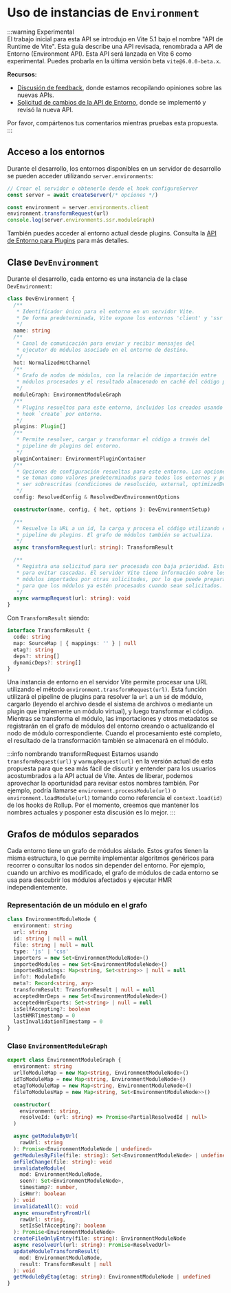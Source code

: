 # Uso de instancias de `Environment`

:::warning Experimental  
El trabajo inicial para esta API se introdujo en Vite 5.1 bajo el nombre "API de Runtime de Vite". Esta guía describe una API revisada, renombrada a API de Entorno (Environment API). Esta API será lanzada en Vite 6 como experimental. Puedes probarla en la última versión beta `vite@6.0.0-beta.x`.

**Recursos:**

- [Discusión de feedback](https://github.com/vitejs/vite/discussions/16358), donde estamos recopilando opiniones sobre las nuevas APIs.
- [Solicitud de cambios de la API de Entorno](https://github.com/vitejs/vite/pull/16471), donde se implementó y revisó la nueva API.

Por favor, compártenos tus comentarios mientras pruebas esta propuesta.  
:::

## Acceso a los entornos

Durante el desarrollo, los entornos disponibles en un servidor de desarrollo se pueden acceder utilizando `server.environments`:

```js
// Crear el servidor o obtenerlo desde el hook configureServer
const server = await createServer(/* opciones */)

const environment = server.environments.client
environment.transformRequest(url)
console.log(server.environments.ssr.moduleGraph)
```

También puedes acceder al entorno actual desde plugins. Consulta la [API de Entorno para Plugins](./api-environment-plugins.md#accessing-the-current-environment-in-hooks) para más detalles.

## Clase `DevEnvironment`

Durante el desarrollo, cada entorno es una instancia de la clase `DevEnvironment`:

```ts
class DevEnvironment {
  /**
   * Identificador único para el entorno en un servidor Vite.
   * De forma predeterminada, Vite expone los entornos 'client' y 'ssr'.
   */
  name: string
  /**
   * Canal de comunicación para enviar y recibir mensajes del
   * ejecutor de módulos asociado en el entorno de destino.
   */
  hot: NormalizedHotChannel
  /**
   * Grafo de nodos de módulos, con la relación de importación entre
   * módulos procesados y el resultado almacenado en caché del código procesado.
   */
  moduleGraph: EnvironmentModuleGraph
  /**
   * Plugins resueltos para este entorno, incluidos los creados usando el
   * hook `create` por entorno.
   */
  plugins: Plugin[]
  /**
   * Permite resolver, cargar y transformar el código a través del
   * pipeline de plugins del entorno.
   */
  pluginContainer: EnvironmentPluginContainer
  /**
   * Opciones de configuración resueltas para este entorno. Las opciones en el ámbito global del servidor
   * se toman como valores predeterminados para todos los entornos y pueden
   * ser sobrescritas (condiciones de resolución, external, optimizedDeps).
   */
  config: ResolvedConfig & ResolvedDevEnvironmentOptions

  constructor(name, config, { hot, options }: DevEnvironmentSetup)

  /**
   * Resuelve la URL a un id, la carga y procesa el código utilizando el
   * pipeline de plugins. El grafo de módulos también se actualiza.
   */
  async transformRequest(url: string): TransformResult

  /**
   * Registra una solicitud para ser procesada con baja prioridad. Esto es útil
   * para evitar cascadas. El servidor Vite tiene información sobre los
   * módulos importados por otras solicitudes, por lo que puede preparar el grafo de módulos
   * para que los módulos ya estén procesados cuando sean solicitados.
   */
  async warmupRequest(url: string): void
}
```

Con `TransformResult` siendo:

```ts
interface TransformResult {
  code: string
  map: SourceMap | { mappings: '' } | null
  etag?: string
  deps?: string[]
  dynamicDeps?: string[]
}
```

Una instancia de entorno en el servidor Vite permite procesar una URL utilizando el método `environment.transformRequest(url)`. Esta función utilizará el pipeline de plugins para resolver la `url` a un `id` de módulo, cargarlo (leyendo el archivo desde el sistema de archivos o mediante un plugin que implemente un módulo virtual), y luego transformar el código. Mientras se transforma el módulo, las importaciones y otros metadatos se registrarán en el grafo de módulos del entorno creando o actualizando el nodo de módulo correspondiente. Cuando el procesamiento esté completo, el resultado de la transformación también se almacenará en el módulo.

:::info nombrando transformRequest
Estamos usando `transformRequest(url)` y `warmupRequest(url)` en la versión actual de esta propuesta para que sea más fácil de discutir y entender para los usuarios acostumbrados a la API actual de Vite. Antes de liberar, podemos aprovechar la oportunidad para revisar estos nombres también. Por ejemplo, podría llamarse `environment.processModule(url)` o `environment.loadModule(url)` tomando como referencia el `context.load(id)` de los hooks de Rollup. Por el momento, creemos que mantener los nombres actuales y posponer esta discusión es lo mejor.
:::

## Grafos de módulos separados

Cada entorno tiene un grafo de módulos aislado. Estos grafos tienen la misma estructura, lo que permite implementar algoritmos genéricos para recorrer o consultar los nodos sin depender del entorno. Por ejemplo, cuando un archivo es modificado, el grafo de módulos de cada entorno se usa para descubrir los módulos afectados y ejecutar HMR independientemente.

### Representación de un módulo en el grafo

```ts
class EnvironmentModuleNode {
  environment: string
  url: string
  id: string | null = null
  file: string | null = null
  type: 'js' | 'css'
  importers = new Set<EnvironmentModuleNode>()
  importedModules = new Set<EnvironmentModuleNode>()
  importedBindings: Map<string, Set<string>> | null = null
  info?: ModuleInfo
  meta?: Record<string, any>
  transformResult: TransformResult | null = null
  acceptedHmrDeps = new Set<EnvironmentModuleNode>()
  acceptedHmrExports: Set<string> | null = null
  isSelfAccepting?: boolean
  lastHMRTimestamp = 0
  lastInvalidationTimestamp = 0
}
```

### Clase `EnvironmentModuleGraph`

```ts
export class EnvironmentModuleGraph {
  environment: string
  urlToModuleMap = new Map<string, EnvironmentModuleNode>()
  idToModuleMap = new Map<string, EnvironmentModuleNode>()
  etagToModuleMap = new Map<string, EnvironmentModuleNode>()
  fileToModulesMap = new Map<string, Set<EnvironmentModuleNode>>()

  constructor(
    environment: string,
    resolveId: (url: string) => Promise<PartialResolvedId | null>
  )

  async getModuleByUrl(
    rawUrl: string
  ): Promise<EnvironmentModuleNode | undefined>
  getModulesByFile(file: string): Set<EnvironmentModuleNode> | undefined
  onFileChange(file: string): void
  invalidateModule(
    mod: EnvironmentModuleNode,
    seen?: Set<EnvironmentModuleNode>,
    timestamp?: number,
    isHmr?: boolean
  ): void
  invalidateAll(): void
  async ensureEntryFromUrl(
    rawUrl: string,
    setIsSelfAccepting?: boolean
  ): Promise<EnvironmentModuleNode>
  createFileOnlyEntry(file: string): EnvironmentModuleNode
  async resolveUrl(url: string): Promise<ResolvedUrl>
  updateModuleTransformResult(
    mod: EnvironmentModuleNode,
    result: TransformResult | null
  ): void
  getModuleByEtag(etag: string): EnvironmentModuleNode | undefined
}
```
